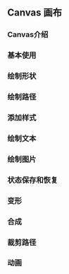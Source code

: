 ## Canvas 画布 
### Canvas介绍 
### 基本使用 
### 绘制形状 
### 绘制路径 
### 添加样式 
### 绘制文本 
### 绘制图片 
### 状态保存和恢复 
### 变形 
### 合成 
### 裁剪路径 
### 动画 